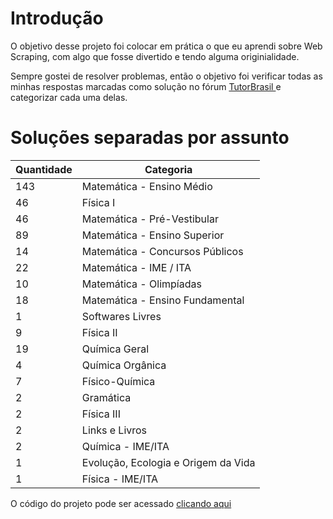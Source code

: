 # Introdução

O objetivo desse projeto foi colocar em prática o que eu aprendi sobre Web Scraping, com  algo que fosse divertido e tendo alguma originialidade. 

Sempre gostei de resolver problemas, então o objetivo foi verificar todas as minhas respostas marcadas como solução no fórum <a href="https://www.tutorbrasil.com.br/forum/"> TutorBrasil </a> e categorizar cada uma delas.

# Soluções separadas por assunto

| Quantidade |     Categoria                            |
|------------|------------------------------------------|
|     143    | Matemática - Ensino Médio               |
|     46     | Física I                                |
|     46     | Matemática - Pré-Vestibular             |
|     89     | Matemática - Ensino Superior            |
|     14     | Matemática - Concursos Públicos         |
|     22     | Matemática - IME / ITA                  |
|     10     | Matemática - Olimpíadas                 |
|     18     | Matemática - Ensino Fundamental         |
|     1      | Softwares Livres                        |
|     9      | Física II                               |
|     19     | Química Geral                           |
|     4      | Química Orgânica                        |
|     7      | Físico-Química                          |
|     2      | Gramática                               |
|     2      | Física III                              |
|     2      | Links e Livros                          |
|     2      | Química - IME/ITA                       |
|     1      | Evolução, Ecologia e Origem da Vida     |
|     1      | Física - IME/ITA                        |

O código do projeto pode ser acessado <a href="https://github.com/santwz/tutorbrasil-webscraping/blob/main/tutorbrasil-webscraping.ipynb"> clicando aqui </a>
